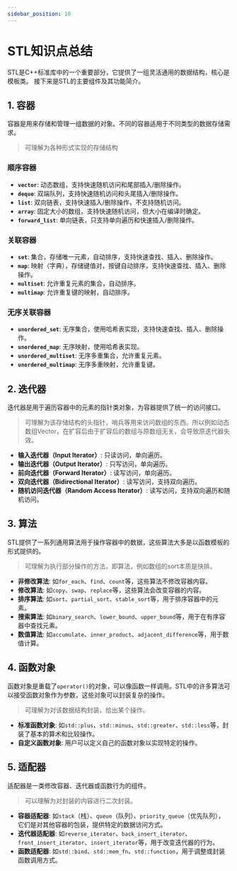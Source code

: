 ```yaml
---
sidebar_position: 10
---
```


# STL知识点总结

STL是C++标准库中的一个重要部分，它提供了一组灵活通用的数据结构，核心是模板类。
接下来是STL的主要组件及其功能简介。

## 1. 容器  

容器是用来存储和管理一组数据的对象。不同的容器适用于不同类型的数据存储需求。

>可理解为各种形式实现的存储结构

### 顺序容器
- **`vector`**: 动态数组，支持快速随机访问和尾部插入/删除操作。
- **`deque`**: 双端队列，支持快速随机访问和头尾插入/删除操作。
- **`list`**: 双向链表，支持快速插入/删除操作，不支持随机访问。
- **`array`**: 固定大小的数组，支持快速随机访问，但大小在编译时确定。
- **`forward_list`**: 单向链表，只支持单向遍历和快速插入/删除操作。

### 关联容器
- **`set`**: 集合，存储唯一元素，自动排序，支持快速查找、插入、删除操作。
- **`map`**: 映射（字典），存储键值对，按键自动排序，支持快速查找、插入、删除操作。
- **`multiset`**: 允许重复元素的集合，自动排序。
- **`multimap`**: 允许重复键的映射，自动排序。

### 无序关联容器
- **`unordered_set`**: 无序集合，使用哈希表实现，支持快速查找、插入、删除操作。
- **`unordered_map`**: 无序映射，使用哈希表实现。
- **`unordered_multiset`**: 无序多重集合，允许重复元素。
- **`unordered_multimap`**: 无序多重映射，允许重复键。

## 2. 迭代器
迭代器是用于遍历容器中的元素的指针类对象，为容器提供了统一的访问接口。
> 可理解为该存储结构的头指针，哨兵等用来访问数组的东西。所以例如动态数组Vector，在扩容后由于扩容后的数组与原数组无关，会导致原迭代器失效。
- **输入迭代器（Input Iterator）**: 只读访问，单向遍历。
- **输出迭代器（Output Iterator）**: 只写访问，单向遍历。
- **前向迭代器（Forward Iterator）**: 读写访问，单向遍历。
- **双向迭代器（Bidirectional Iterator）**: 读写访问，支持双向遍历。
- **随机访问迭代器（Random Access Iterator）**: 读写访问，支持双向遍历和随机访问。

## 3. 算法
STL提供了一系列通用算法用于操作容器中的数据，这些算法大多是以函数模板的形式提供的。
>可理解为执行部分操作的方法，即算法，例如数组的sort本质是快排。
- **非修改算法**: 如`for_each`、`find`、`count`等，这些算法不修改容器内容。
- **修改算法**: 如`copy`、`swap`、`replace`等，这些算法会改变容器的内容。
- **排序算法**: 如`sort`、`partial_sort`、`stable_sort`等，用于排序容器中的元素。
- **搜索算法**: 如`binary_search`、`lower_bound`、`upper_bound`等，用于在有序容器中查找元素。
- **数值算法**: 如`accumulate`、`inner_product`、`adjacent_difference`等，用于数值计算。

## 4. 函数对象
函数对象是重载了`operator()`的对象，可以像函数一样调用。STL中的许多算法可以接受函数对象作为参数，这些对象可以封装复杂的操作。
>可理解为对该数据结构封装，给出某个操作。
- **标准函数对象**: 如`std::plus`、`std::minus`、`std::greater`、`std::less`等，封装了基本的算术和比较操作。
- **自定义函数对象**: 用户可以定义自己的函数对象以实现特定的操作。

## 5. 适配器
适配器是一类修改容器、迭代器或函数行为的组件。
>可以理解为对封装的内容进行二次封装。
- **容器适配器**: 如`stack`（栈）、`queue`（队列）、`priority_queue`（优先队列），它们是对其他容器的包装，提供特定的数据访问方式。
- **迭代器适配器**: 如`reverse_iterator`、`back_insert_iterator`、`front_insert_iterator`、`insert_iterator`等，用于改变迭代器的行为。
- **函数适配器**: 如`std::bind`、`std::mem_fn`、`std::function`，用于调整或封装函数调用方式。
